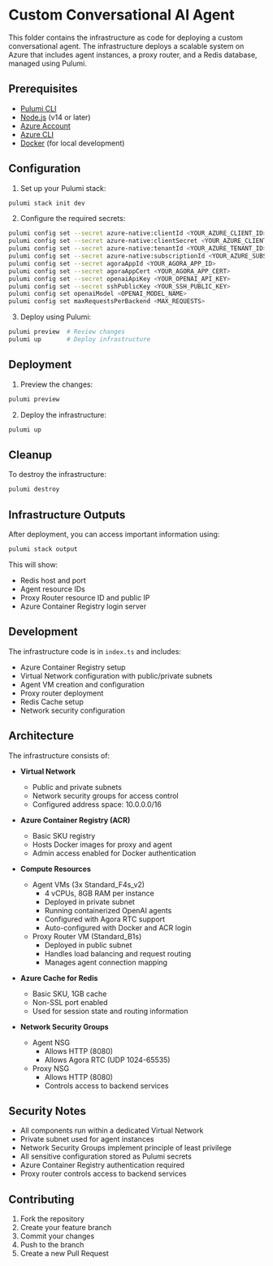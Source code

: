 # Custom Conversational AI Agent

This folder contains the infrastructure as code for deploying a custom conversational agent. The infrastructure deploys a scalable system on Azure that includes agent instances, a proxy router, and a Redis database, managed using Pulumi.

## Prerequisites

- [Pulumi CLI](https://www.pulumi.com/docs/get-started/install/)
- [Node.js](https://nodejs.org/) (v14 or later)
- [Azure Account](https://azure.microsoft.com/)
- [Azure CLI](https://docs.microsoft.com/en-us/cli/azure/install-azure-cli)
- [Docker](https://www.docker.com/get-started) (for local development)

## Configuration

1. Set up your Pulumi stack:

```bash
pulumi stack init dev
```

2. Configure the required secrets:

```bash
pulumi config set --secret azure-native:clientId <YOUR_AZURE_CLIENT_ID>
pulumi config set --secret azure-native:clientSecret <YOUR_AZURE_CLIENT_SECRET>
pulumi config set --secret azure-native:tenantId <YOUR_AZURE_TENANT_ID>
pulumi config set --secret azure-native:subscriptionId <YOUR_AZURE_SUBSCRIPTION_ID>
pulumi config set --secret agoraAppId <YOUR_AGORA_APP_ID>
pulumi config set --secret agoraAppCert <YOUR_AGORA_APP_CERT>
pulumi config set --secret openaiApiKey <YOUR_OPENAI_API_KEY>
pulumi config set --secret sshPublicKey <YOUR_SSH_PUBLIC_KEY>
pulumi config set openaiModel <OPENAI_MODEL_NAME>
pulumi config set maxRequestsPerBackend <MAX_REQUESTS>
```

3. Deploy using Pulumi:

```bash
pulumi preview  # Review changes
pulumi up       # Deploy infrastructure
```

## Deployment

1. Preview the changes:

```bash
pulumi preview
```

2. Deploy the infrastructure:

```bash
pulumi up
```

## Cleanup

To destroy the infrastructure:

```bash
pulumi destroy
```

## Infrastructure Outputs

After deployment, you can access important information using:

```bash
pulumi stack output
```

This will show:

- Redis host and port
- Agent resource IDs
- Proxy Router resource ID and public IP
- Azure Container Registry login server

## Development

The infrastructure code is in `index.ts` and includes:

- Azure Container Registry setup
- Virtual Network configuration with public/private subnets
- Agent VM creation and configuration
- Proxy router deployment
- Redis Cache setup
- Network security configuration

## Architecture

The infrastructure consists of:

- **Virtual Network**

  - Public and private subnets
  - Network security groups for access control
  - Configured address space: 10.0.0.0/16

- **Azure Container Registry (ACR)**

  - Basic SKU registry
  - Hosts Docker images for proxy and agent
  - Admin access enabled for Docker authentication

- **Compute Resources**

  - Agent VMs (3x Standard_F4s_v2)
    - 4 vCPUs, 8GB RAM per instance
    - Deployed in private subnet
    - Running containerized OpenAI agents
    - Configured with Agora RTC support
    - Auto-configured with Docker and ACR login
  - Proxy Router VM (Standard_B1s)
    - Deployed in public subnet
    - Handles load balancing and request routing
    - Manages agent connection mapping

- **Azure Cache for Redis**

  - Basic SKU, 1GB cache
  - Non-SSL port enabled
  - Used for session state and routing information

- **Network Security Groups**
  - Agent NSG
    - Allows HTTP (8080)
    - Allows Agora RTC (UDP 1024-65535)
  - Proxy NSG
    - Allows HTTP (8080)
    - Controls access to backend services

## Security Notes

- All components run within a dedicated Virtual Network
- Private subnet used for agent instances
- Network Security Groups implement principle of least privilege
- All sensitive configuration stored as Pulumi secrets
- Azure Container Registry authentication required
- Proxy router controls access to backend services

## Contributing

1. Fork the repository
2. Create your feature branch
3. Commit your changes
4. Push to the branch
5. Create a new Pull Request
